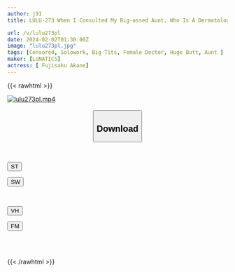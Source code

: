 ```yaml
---
author: j91
title: LULU-273 When I Consulted My Big-assed Aunt, Who Is A Dermatologist, About My Uncircumcised Penis, She Looked At Me Kindly And Gave Me An Adult Blow Job, Repeatedly Sucking And Swallowing My Peeled Penis That Came Out Irresistibly After Being Teased By A Palpation And Hand Job. Fujisaki Purple

url: /v/lulu273pl
date: 2024-02-02T01:30:00Z
image: "lulu273pl.jpg"
tags: [Censored, Solowork, Big Tits, Female Doctor, Huge Butt, Aunt	]
maker: [LUNATICS]
actress: [ Fujisaku Akane]
---
```



{{< rawhtml >}}

<div class="video" data-videoid="4W8yyLYjQYhd9w">
    <a href="javascript:;">
        <img src="/v/lulu273pl/lulu273pl.jpg" width="WIDTH" height="HEIGHT" alt="lulu273pl.mp4" loading="lazy">
    </a>
</div>

<script type="text/javascript" src="https://j91.asia/asset/on-demand-st.js"></script>

<br>
  <link rel="stylesheet" href="https://j91.asia/asset/bs5.css">
  
  <center>
  <button class="btn btn-primary" type="button" data-bs-toggle="collapse" data-bs-target=".multi-collapse" aria-expanded="false" aria-controls="multiCollapseExample1 multiCollapseExample2"><h2>Download</h2></button></center>
</p>
<div class="row">
  <div class="col">
    <div class="collapse multi-collapse" id="multiCollapseExample1">
      <div class="card card-body">
	      	      <br>
<div class="buttons">  
<p><a href="https://streamtape.to/v/4W8yyLYjQYhd9w" target="_blank"><button class="btn-hover color-3"><i class="fa fa-download"></i> ST</button></a></p>
<p><a href="https://flaswish.com/8hbc382f5v3h" target="_blank"><button class="btn-hover color-2"><i class="fa fa-download"></i> SW</button></a></p></div>
    </div>
  </div>
</div>
  <div class="col">
    <div class="collapse multi-collapse" id="multiCollapseExample2">
      <div class="card card-body">
	      <br>
<div class="buttons">
<p><a href="https://vidhidepro.com/f/kve3dgvgmtce" target="_blank"><button class="btn-hover color-9"><i class="fa fa-download"></i> VH</button></a></p>
<p><a href="https://filemoon.sx/d/0d0dc23h0rtn" target="_blank"><button class="btn-hover color-8"><i class="fa fa-download"></i> FM</button></a></p></div>
<br><br>
      </div>
    </div>
  </div>
</div>

{{< /rawhtml >}}